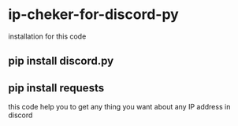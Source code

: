 # ip-cheker-for-discord-py
installation for this code
## pip install discord.py
## pip install requests

this code help you to get any thing you want about any IP address in discord 
